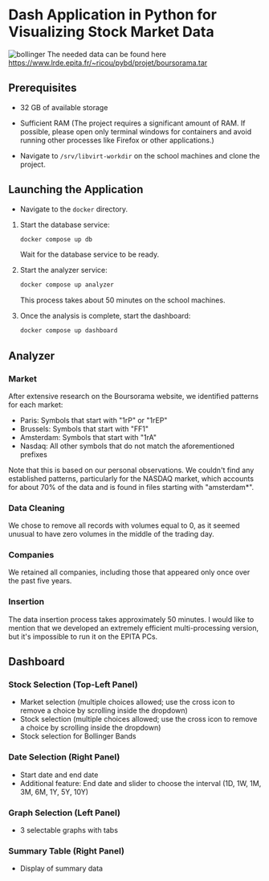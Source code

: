# Dash Application in Python for Visualizing Stock Market Data
![bollinger](https://github.com/user-attachments/assets/c753ac72-5779-4a94-9f21-9bc9626bfae7)
The needed data can be found here https://www.lrde.epita.fr/~ricou/pybd/projet/boursorama.tar

## Prerequisites

- 32 GB of available storage

- Sufficient RAM (The project requires a significant amount of RAM. If possible, please open only terminal windows for containers and avoid running other processes like Firefox or other applications.)
- Navigate to `/srv/libvirt-workdir` on the school machines and clone the project.

## Launching the Application

- Navigate to the `docker` directory.
1. Start the database service:
   
   ```sh
   docker compose up db
   ```
   Wait for the database service to be ready.

2. Start the analyzer service:
   
   ```sh
   docker compose up analyzer
   ```
   This process takes about 50 minutes on the school machines.

3. Once the analysis is complete, start the dashboard:

   ```sh
   docker compose up dashboard
   ```

## Analyzer

### Market 
After extensive research on the Boursorama website, we identified patterns for each market:
 - Paris: Symbols that start with "1rP" or "1rEP"
 - Brussels: Symbols that start with "FF1"
 - Amsterdam: Symbols that start with "1rA"
 - Nasdaq: All other symbols that do not match the aforementioned prefixes

Note that this is based on our personal observations. We couldn't find any established patterns, particularly for the NASDAQ market, which accounts for about 70% of the data and is found in files starting with "amsterdam*".

### Data Cleaning

We chose to remove all records with volumes equal to 0, as it seemed unusual to have zero volumes in the middle of the trading day.

### Companies

We retained all companies, including those that appeared only once over the past five years.

### Insertion

The data insertion process takes approximately 50 minutes. I would like to mention that we developed an extremely efficient multi-processing version, but it's impossible to run it on the EPITA PCs.

## Dashboard

### Stock Selection (Top-Left Panel)

- Market selection (multiple choices allowed; use the cross icon to remove a choice by scrolling inside the dropdown)
- Stock selection (multiple choices allowed; use the cross icon to remove a choice by scrolling inside the dropdown)
- Stock selection for Bollinger Bands

### Date Selection (Right Panel)

- Start date and end date
- Additional feature: End date and slider to choose the interval (1D, 1W, 1M, 3M, 6M, 1Y, 5Y, 10Y)

### Graph Selection (Left Panel)

- 3 selectable graphs with tabs

### Summary Table (Right Panel)

- Display of summary data
